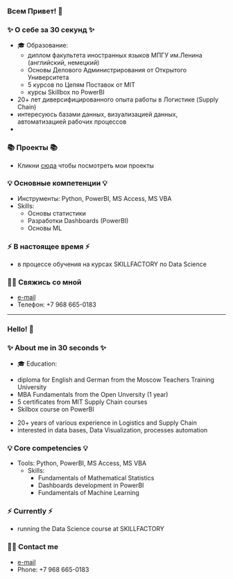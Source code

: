 ### Всем Привет! 👋

### ✨ О себе за 30 секунд ✨ 
* 🎓 Образование:
  - диплом факультета иностранных языков МПГУ им.Ленина (английский, немецкий)
  - Основы Делового Администрирования от Открытого Университета
  - 5 курсов по Цепям Поставок от MIT
  - курсы Skillbox по PowerBI
* 20+ лет диверсифицированного опыта работы в Логистике (Supply Chain)
* интересуюсь базами данных, визуализацией данных, автоматизацией рабочих процессов 
* 

### 📚 Проекты 📚

* Кликни [сюда](https://github.com/mrglibly/SBProject_01) чтобы посмотреть мои проекты

### 💡 Основные компетенции 💡
- Инструменты: Python, PowerBI, MS Access, MS VBA 
- Skills: 
    * Основы статистики
    * Разработки Dashboards (PowerBI)
    * Основы ML

### ⚡️ В настоящее время ⚡️
- в процессе обучения на курсах SKILLFACTORY по Data Science
 
### 🙌🏻 Свяжись со мной
- [e-mail](mrglibly@gmail.com)
- Телефон: +7 968 665-0183
---

### Hello! 👋

### ✨ About me in 30 seconds ✨ 
* 🎓 Education:
 - diploma for English and German from the Moscow Teachers Training University
 - MBA Fundamentals from the Open Unversity (1 year)
 - 5 certificates from MIT Supply Chain courses
 - Skilbox course on PowerBI
* 20+ years of various experience in Logistics and Supply Chain
* interested in data bases, Data Visualization, processes automation

### 💡 Core competencies 💡
- Tools: Python, PowerBI, MS Access, MS VBA 
  - Skills:
    * Fundamentals of Mathematical Statistics
    * Dashboards development in PowerBI
    * Fundamentals of Machine Learning


### ⚡️ Currently ⚡️
- running the Data Science course at SKILLFACTORY

### 🙌🏻 Contact me
- [e-mail](mrglibly@gmail.com)
- Phone: +7 968 665-0183
